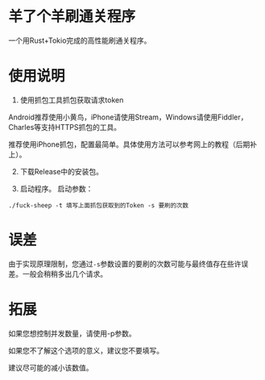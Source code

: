 # 羊了个羊刷通关程序
一个用Rust+Tokio完成的高性能刷通关程序。
# 使用说明
1. 使用抓包工具抓包获取请求token

Android推荐使用小黄鸟，iPhone请使用Stream，Windows请使用Fiddler，Charles等支持HTTPS抓包的工具。

推荐使用iPhone抓包，配置最简单。具体使用方法可以参考网上的教程（后期补上）。

2. 下载Release中的安装包。

3. 启动程序。
启动参数：
```shell
./fuck-sheep -t 填写上面抓包获取到的Token -s 要刷的次数
```

# 误差
由于实现原理限制，您通过`-s`参数设置的要刷的次数可能与最终值存在些许误差。一般会稍稍多出几个请求。

# 拓展
如果您想控制并发数量，请使用-p参数。

如果您不了解这个选项的意义，建议您不要填写。

建议尽可能的减小该数值。